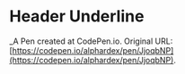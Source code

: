 # Header Underline
 _A Pen created at CodePen.io. Original URL: [https://codepen.io/alphardex/pen/JjoqbNP](https://codepen.io/alphardex/pen/JjoqbNP).

 